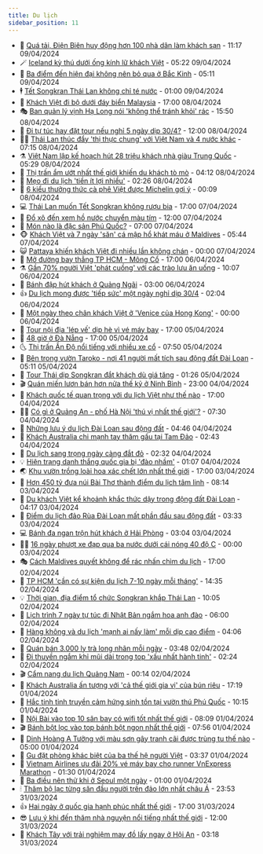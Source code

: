 ```yaml
---
title: Du lịch
sidebar_position: 11
---
```


<!-- vnexpress-du-lich:START -->
- 💂 [Quá tải, Điện Biên huy động hơn 100 nhà dân làm khách sạn](https://vnexpress.net/qua-tai-dien-bien-huy-dong-hon-100-nha-dan-lam-khach-san-4732318.html) - 11:17 09/04/2024
- 🪄 [Iceland kỳ thú dưới ống kính lữ khách Việt](https://vnexpress.net/iceland-ky-thu-duoi-ong-kinh-lu-khach-viet-4729501.html) - 05:22 09/04/2024
- 🦅 [Ba điểm đến hiện đại không nên bỏ qua ở Bắc Kinh](https://vnexpress.net/ba-diem-den-hien-dai-khong-nen-bo-qua-o-bac-kinh-4729862.html) - 05:11 09/04/2024
- 🕴 [Tết Songkran Thái Lan không chỉ té nước](https://vnexpress.net/tet-songkran-thai-lan-khong-chi-te-nuoc-4731587.html) - 01:00 09/04/2024
- 👀 [Khách Việt đi bộ dưới đáy biển Malaysia](https://vnexpress.net/khach-viet-di-bo-duoi-day-bien-malaysia-4730069.html) - 17:00 08/04/2024
- 🎭 [Ban quản lý vịnh Hạ Long nói &#39;không thể tránh khỏi&#39; rác](https://vnexpress.net/ban-quan-ly-vinh-ha-long-noi-khong-the-tranh-khoi-rac-4731892.html) - 15:50 08/04/2024
- 🦒 [Đi tự túc hay đặt tour nếu nghỉ 5 ngày dịp 30/4?](https://vnexpress.net/di-tu-tuc-hay-dat-tour-neu-nghi-5-ngay-dip-30-4-4731233.html) - 12:00 08/04/2024
- 👨‍🏫 [Thái Lan thúc đẩy &#39;thị thực chung&#39; với Việt Nam và 4 nước khác](https://vnexpress.net/thai-lan-thuc-day-thi-thuc-chung-voi-viet-nam-va-4-nuoc-khac-4731660.html) - 07:15 08/04/2024
- ⚗️ [Việt Nam lập kế hoạch hút 28 triệu khách nhà giàu Trung Quốc](https://vnexpress.net/viet-nam-lap-ke-hoach-hut-28-trieu-khach-nha-giau-trung-quoc-4731614.html) - 05:29 08/04/2024
- 🥸 [Thị trấn ẩm ướt nhất thế giới khiến du khách tò mò](https://vnexpress.net/thi-tran-am-uot-nhat-the-gioi-khien-du-khach-to-mo-4730906.html) - 04:12 08/04/2024
- 🤠 [Mẹo đi du lịch &#39;tiền ít lợi nhiều&#39;](https://vnexpress.net/meo-di-du-lich-tien-it-loi-nhieu-4730973.html) - 02:26 08/04/2024
- 🚀 [6 kiểu thưởng thức cà phê Việt được Michelin gợi ý](https://vnexpress.net/6-kieu-thuong-thuc-ca-phe-viet-duoc-michelin-goi-y-4731429.html) - 00:09 08/04/2024
- 💻 [Thái Lan muốn Tết Songkran không rượu bia](https://vnexpress.net/thai-lan-muon-tet-songkran-khong-ruou-bia-4731376.html) - 17:00 07/04/2024
- 💼 [Đổ xô đến xem hồ nước chuyển màu tím](https://vnexpress.net/do-xo-den-xem-ho-nuoc-chuyen-mau-tim-4731148.html) - 12:00 07/04/2024
- 🤡 [Món nào là đặc sản Phú Quốc?](https://vnexpress.net/mon-nao-la-dac-san-phu-quoc-4728737.html) - 07:00 07/04/2024
- 🐵 [Khách Việt và 7 ngày &#39;săn&#39; cá mập hổ khát máu ở Maldives](https://vnexpress.net/khach-viet-va-7-ngay-san-ca-map-ho-khat-mau-o-maldives-4731203.html) - 05:44 07/04/2024
- 😺 [Pattaya khiến khách Việt đi nhiều lần không chán](https://vnexpress.net/pattaya-khien-khach-viet-di-nhieu-lan-khong-chan-4730896.html) - 00:00 07/04/2024
- 🌈 [Mở đường bay thẳng TP HCM - Mông Cổ](https://vnexpress.net/mo-duong-bay-thang-tp-hcm-mong-co-4731222.html) - 17:00 06/04/2024
- ⚗️ [Gần 70% người Việt &#39;phát cuồng&#39; với các trào lưu ăn uống](https://vnexpress.net/gan-70-nguoi-viet-phat-cuong-voi-cac-trao-luu-an-uong-4731178.html) - 10:07 06/04/2024
- 👀 [Bánh đập hút khách ở Quảng Ngãi](https://video.vnexpress.net/banh-dap-hut-khach-o-quang-ngai-4731098.html) - 03:00 06/04/2024
- 👍 [Du lịch mong được &#39;tiếp sức&#39; một ngày nghỉ dịp 30/4](https://vnexpress.net/du-lich-mong-duoc-tiep-suc-mot-ngay-nghi-dip-30-4-4731065.html) - 02:04 06/04/2024
- 💄 [Một ngày theo chân khách Việt ở &#39;Venice của Hong Kong&#39;](https://vnexpress.net/mot-ngay-theo-chan-khach-viet-o-venice-cua-hong-kong-4729745.html) - 00:00 06/04/2024
- 🥷 [Tour nội địa &#39;lép vế&#39; dịp hè vì vé máy bay](https://vnexpress.net/tour-noi-dia-lep-ve-dip-he-vi-ve-may-bay-4730652.html) - 17:00 05/04/2024
- 📝 [48 giờ ở Đà Nẵng](https://vnexpress.net/48-gio-o-da-nang-4730384.html) - 17:00 05/04/2024
- 🌜 [Thị trấn Ấn Độ nổi tiếng với nhiều xe cổ](https://vnexpress.net/thi-tran-an-do-noi-tieng-voi-nhieu-xe-co-4730501.html) - 07:50 05/04/2024
- 📝 [Bên trong vườn Taroko - nơi 41 người mất tích sau động đất Đài Loan](https://vnexpress.net/ben-trong-vuon-taroko-noi-41-nguoi-mat-tich-sau-dong-dat-dai-loan-4730814.html) - 05:11 05/04/2024
- 🧰 [Tour Thái dịp Songkran đắt khách dù giá tăng](https://vnexpress.net/tour-thai-dip-songkran-dat-khach-du-gia-tang-4729773.html) - 01:26 05/04/2024
- 🎬 [Quán miến lươn bán hơn nửa thế kỷ ở Ninh Bình](https://vnexpress.net/quan-mien-luon-ban-hon-nua-the-ky-o-ninh-binh-4729194.html) - 23:00 04/04/2024
- 🧐 [Khách quốc tế quan trọng với du lịch Việt như thế nào](https://vnexpress.net/khach-quoc-te-quan-trong-voi-du-lich-viet-nhu-the-nao-4727576.html) - 17:00 04/04/2024
- 👨‍🏫 [Có gì ở Quảng An - phố Hà Nội &#39;thú vị nhất thế giới&#39;?](https://vnexpress.net/co-gi-o-quang-an-pho-ha-noi-thu-vi-nhat-the-gioi-4729131.html) - 07:30 04/04/2024
- 🦣 [Những lưu ý du lịch Đài Loan sau động đất](https://vnexpress.net/nhung-luu-y-du-lich-dai-loan-sau-dong-dat-4730333.html) - 04:46 04/04/2024
- 🌋 [Khách Australia chi mạnh tay thăm gấu tại Tam Đảo](https://vnexpress.net/khach-australia-chi-manh-tay-tham-gau-tai-tam-dao-4729654.html) - 02:43 04/04/2024
- 🦄 [Du lịch sang trọng ngày càng đắt đỏ](https://vnexpress.net/du-lich-sang-trong-ngay-cang-dat-do-4729592.html) - 02:32 04/04/2024
- 💡 [Hiện trạng danh thắng quốc gia bị &#39;đào nhầm&#39;](https://vnexpress.net/hien-trang-danh-thang-quoc-gia-bi-dao-nham-4729993.html) - 01:07 04/04/2024
- 🌏 [Khu vườn trồng loài hoa xác chết lớn nhất thế giới](https://vnexpress.net/khu-vuon-trong-loai-hoa-xac-chet-lon-nhat-the-gioi-4729957.html) - 17:00 03/04/2024
- 💂 [Hơn 450 tỷ đưa núi Bài Thơ thành điểm du lịch tâm linh](https://vnexpress.net/hon-450-ty-dua-nui-bai-tho-thanh-diem-du-lich-tam-linh-4730013.html) - 08:14 03/04/2024
- 🤩 [Du khách Việt kể khoảnh khắc thức dậy trong động đất Đài Loan](https://vnexpress.net/du-khach-viet-ke-khoanh-khac-thuc-day-trong-dong-dat-dai-loan-4729923.html) - 04:17 03/04/2024
- 💪 [Điểm du lịch đảo Rùa Đài Loan mất phần đầu sau động đất](https://vnexpress.net/diem-du-lich-dao-rua-dai-loan-mat-phan-dau-sau-dong-dat-4729879.html) - 03:33 03/04/2024
- 💻 [Bánh đa ngan trộn hút khách ở Hải Phòng](https://vnexpress.net/banh-da-ngan-tron-hut-khach-o-hai-phong-4729631.html) - 03:04 03/04/2024
- 🧑‍💻 [16 ngày phượt xe đạp qua ba nước dưới cái nóng 40 độ C](https://vnexpress.net/16-ngay-phuot-xe-dap-qua-ba-nuoc-duoi-cai-nong-40-do-c-4725103.html) - 00:00 03/04/2024
- 🎭 [Cách Maldives quyết không để rác nhấn chìm du lịch](https://vnexpress.net/cach-maldives-quyet-khong-de-rac-nhan-chim-du-lich-4728948.html) - 17:00 02/04/2024
- 🧐 [TP HCM &#39;cần có sự kiện du lịch 7-10 ngày mỗi tháng&#39;](https://vnexpress.net/tp-hcm-can-co-su-kien-du-lich-7-10-ngay-moi-thang-4729732.html) - 14:35 02/04/2024
- 💡 [Thời gian, địa điểm tổ chức Songkran khắp Thái Lan](https://vnexpress.net/thoi-gian-dia-diem-to-chuc-songkran-khap-thai-lan-4729412.html) - 10:05 02/04/2024
- 🌊 [Lịch trình 7 ngày tự túc đi Nhật Bản ngắm hoa anh đào](https://vnexpress.net/lich-trinh-7-ngay-tu-tuc-di-nhat-ban-ngam-hoa-anh-dao-4727077.html) - 06:00 02/04/2024
- 🎃 [Hàng không và du lịch &#39;mạnh ai nấy làm&#39; mỗi dịp cao điểm](https://vnexpress.net/hang-khong-va-du-lich-manh-ai-nay-lam-moi-dip-cao-diem-4725810.html) - 04:06 02/04/2024
- 🧠 [Quán bán 3.000 ly trà long nhãn mỗi ngày](https://video.vnexpress.net/quan-ban-3-000-ly-tra-long-nhan-moi-ngay-4728754.html) - 03:48 02/04/2024
- 💄 [Đi thuyền ngắm khỉ mũi dài trong top &#39;xấu nhất hành tinh&#39;](https://vnexpress.net/di-thuyen-ngam-khi-mui-dai-trong-top-xau-nhat-hanh-tinh-4729290.html) - 02:24 02/04/2024
- 🎬 [Cẩm nang du lịch Quảng Nam](https://vnexpress.net/cam-nang-du-lich-quang-nam-4726797.html) - 00:14 02/04/2024
- 🐻 [Khách Australia ấn tượng với &#39;cả thế giới gia vị&#39; của bún riêu](https://vnexpress.net/khach-australia-an-tuong-voi-ca-the-gioi-gia-vi-cua-bun-rieu-4729105.html) - 17:19 01/04/2024
- 🌝 [Hắc tinh tinh truyền cảm hứng sinh tồn tại vườn thú Phú Quốc](https://vnexpress.net/hac-tinh-tinh-truyen-cam-hung-sinh-ton-tai-vuon-thu-phu-quoc-4729206.html) - 10:15 01/04/2024
- 🤩 [Nội Bài vào top 10 sân bay có wifi tốt nhất thế giới](https://vnexpress.net/noi-bai-vao-top-10-san-bay-co-wifi-tot-nhat-the-gioi-4729100.html) - 08:09 01/04/2024
- 🎬 [Bánh bột lọc vào top bánh bột ngon nhất thế giới](https://vnexpress.net/banh-bot-loc-vao-top-banh-bot-ngon-nhat-the-gioi-4728951.html) - 07:56 01/04/2024
- 🦩 [Dinh Hoàng A Tưởng với màu sơn gây tranh cãi được trùng tu thế nào](https://vnexpress.net/dinh-hoang-a-tuong-voi-mau-son-gay-tranh-cai-duoc-trung-tu-the-nao-4728313.html) - 05:00 01/04/2024
- 🦍 [Gu đặt phòng khác biệt của ba thế hệ người Việt](https://vnexpress.net/gu-dat-phong-khac-biet-cua-ba-the-he-nguoi-viet-4728909.html) - 03:37 01/04/2024
- 👀 [Vietnam Airlines ưu đãi 20% vé máy bay cho runner VnExpress Marathon](https://vnexpress.net/vietnam-airlines-uu-dai-20-ve-may-bay-cho-runner-vnexpress-marathon-4728476.html) - 01:30 01/04/2024
- 🧰 [Ba điều nên thử khi ở Seoul một ngày](https://vnexpress.net/ba-dieu-nen-thu-khi-o-seoul-mot-ngay-4728743.html) - 01:00 01/04/2024
- 🕯 [Thăm bộ lạc từng săn đầu người trên đảo lớn nhất châu Á](https://vnexpress.net/tham-bo-lac-tung-san-dau-nguoi-tren-dao-lon-nhat-chau-a-4728813.html) - 23:53 31/03/2024
- 👍 [Hai ngày ở quốc gia hạnh phúc nhất thế giới](https://vnexpress.net/hai-ngay-o-quoc-gia-hanh-phuc-nhat-the-gioi-4728726.html) - 17:00 31/03/2024
- 😎 [Lưu ý khi đến thăm nhà nguyện nổi tiếng nhất thế giới](https://vnexpress.net/luu-y-khi-den-tham-nha-nguyen-noi-tieng-nhat-the-gioi-4728593.html) - 12:00 31/03/2024
- 🐘 [Khách Tây với trải nghiệm may đồ lấy ngay ở Hội An](https://vnexpress.net/khach-tay-voi-trai-nghiem-may-do-lay-ngay-o-hoi-an-4728588.html) - 03:18 31/03/2024<!-- vnexpress-du-lich:END -->
